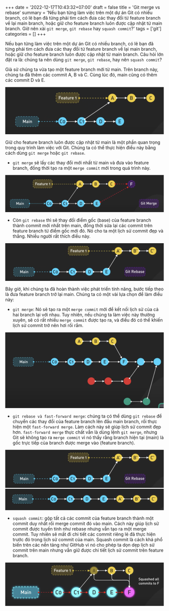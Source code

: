 +++
date = '2022-12-17T10:43:32+07:00'
draft = false
title = 'Git merge vs rebase'
summary = 'Nếu bạn từng làm việc trên một dự án Git có nhiều branch, có lẽ bạn đã từng phải tìm cách đưa các thay đổi từ feature branch về lại main branch, hoặc giữ cho feature branch luôn được cập nhật từ main branch. Giờ nên xài `git merge`, `git rebase` hay `squash commit`?'
tags = ['git']
categories = []
+++

Nếu bạn từng làm việc trên một dự án Git có nhiều branch, có lẽ bạn đã từng phải tìm cách đưa các thay đổi từ feature branch về lại main branch, hoặc giữ cho feature branch luôn được cập nhật từ main branch. Câu hỏi lớn đặt ra là: chúng ta nên dùng `git merge`, `git rebase`, hay nên `squash commit`?

Giả sử chúng ta vừa tạo một feature branch mới từ main. Trên branch này, chúng ta đã thêm các commit A, B và C. Cùng lúc đó, main cũng có thêm các commit D và E.

![](image1.png)

Giữ cho feature branch luôn được cập nhật từ main là một phần quan trọng trong quy trình làm việc với Git. Chúng ta có thể thực hiện điều này bằng cách dùng `git merge` hoặc `git rebase`.

- `git merge` sẽ lấy các thay đổi mới nhất từ main và đưa vào feature branch, đồng thời tạo ra một `merge commit` mới trong quá trình này.

![](image2.png)

- Còn `git rebase` thì sẽ thay đổi điểm gốc (base) của feature branch thành commit mới nhất trên main, đồng thời sửa lại các commit trên feature branch từ điểm gốc mới đó. Nó cho ta một lịch sử commit đẹp và thẳng. Nhiều người rất thích điều này.

![](image3.png)

Bây giờ, khi chúng ta đã hoàn thành việc phát triển tính năng, bước tiếp theo là đưa feature branch trở lại main. Chúng ta có một vài lựa chọn để làm điều này:
- `git merge`: Nó sẽ tạo ra một `merge commit` mới để kết nối lịch sử của cả hai branch lại với nhau. Tuy nhiên, nếu chúng ta làm việc này thường xuyên, sẽ có rất nhiều `merge commit` được tạo ra, và điều đó có thể khiến lịch sử commit trở nên hơi rối rắm. 

![](image4.png)

- `git rebase và fast-forward merge`: chúng ta có thể dùng `git rebase` để chuyển các thay đổi của feature branch lên đầu main branch, rồi thực hiện một `fast-forward merge`. Làm cách này sẽ giúp lịch sử commit đẹp hơn. `fast-forward merge` thực chất vẫn là dùng lệnh `git merge`, nhưng Git sẽ không tạo ra `merge commit` vì nó thấy rằng branch hiện tại (main) là gốc trực tiếp của branch được merge vào (feature branch).

![](image3.png)
![](image5.png)

- `squash commit`: gộp tất cả các commit của feature branch thành một commit duy nhất rồi merge commit đó vào main. Cách này giúp lịch sử commit được tuyến tính như rebase nhưng vẫn tạo ra một merge commit. Tuy nhiên sẽ mất đi chi tiết các commit riêng lẻ đã thực hiện trước đó trong lịch sử commit của main. Squash commit là cách khá phổ biến trên các nền tảng như GitHub vì nó cho phép ta dọn dẹp lịch sử commit trên main nhưng vẫn giữ được chi tiết lịch sử commit trên feature branch.

![](image6.png)